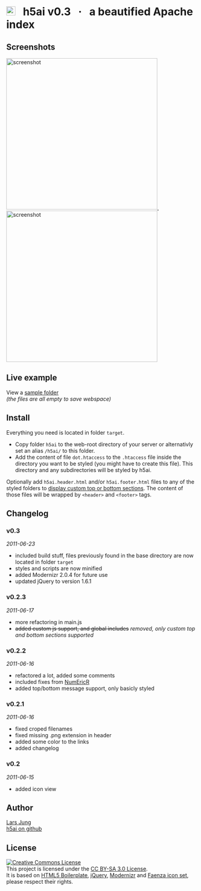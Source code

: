 # <img src="http://github.com/lrsjng/h5ai/raw/master/src/h5ai/images/folder.png" width="24px" height="24px" alt="logo" title="logo" style="display: inline" /> &#160; h5ai v0.3 &#160; · &#160; a beautified Apache index


## Screenshots

<a href="http://github.com/lrsjng/h5ai/raw/master/resources/h5ai-v0.2.1-details.png" target="_blank">
	<img src="http://github.com/lrsjng/h5ai/raw/master/resources/h5ai-v0.2.1-details.png" width="400px" alt="screenshot" title="screenshot" style="display: inline" />
</a>
&#160; &#160; &#160;
<a href="http://github.com/lrsjng/h5ai/raw/master/resources/h5ai-v0.2.1-icons.png" target="_blank">
	<img src="http://github.com/lrsjng/h5ai/raw/master/resources/h5ai-v0.2.1-icons.png" width="400px" alt="screenshot" title="screenshot" style="display: inline" />
</a>


## Live example

View a [sample folder](http://repo.larsjung.de/h5ai-sample)  
*(the files are all empty to save webspace)*


## Install

Everything you need is located in folder `target`.

* Copy folder `h5ai` to the web-root directory of your server or alternativly set an alias `/h5ai/` to
  this folder.
* Add the content of file `dot.htaccess` to the `.htaccess` file inside the directory
  you want to be styled (you might have to create this file). This directory and any subdirectories will be
  styled by h5ai.

Optionally add `h5ai.header.html` and/or `h5ai.footer.html` files to any of the styled folders to [display
custom top or bottom sections](http://repo.larsjung.de/h5ai-sample/customize). The content of those files
will be wrapped by `<header>` and `<footer>` tags.


## Changelog

### v0.3
*2011-06-23*

* included build stuff, files previously found in the base directory are now located in folder `target`
* styles and scripts are now minified
* added Modernizr 2.0.4 for future use
* updated jQuery to version 1.6.1


### v0.2.3
*2011-06-17*

* more refactoring in main.js
* ~~added custom js support, and global includes~~ *removed, only custom top and bottom sections supported*


### v0.2.2
*2011-06-16*

* refactored a lot, added some comments
* included fixes from [NumEricR](http://github.com/NumEricR/h5ai)
* added top/bottom message support, only basicly styled


### v0.2.1
*2011-06-16*

* fixed croped filenames
* fixed missing .png extension in header
* added some color to the links
* added changelog


### v0.2
*2011-06-15*

* added icon view


## Author

[Lars Jung](http://larsjung.de)  
[h5ai on github](http://github.com/lrsjng/h5ai)  


## License

<a rel="license" href="http://creativecommons.org/licenses/by-sa/3.0/"><img alt="Creative Commons License" style="border-width:0" src="http://i.creativecommons.org/l/by-sa/3.0/88x31.png" /></a>  
This project is licensed under the [CC BY-SA 3.0 License](http://creativecommons.org/licenses/by-sa/3.0/).  
It is based on
[HTML5 Boilerplate](http://html5boilerplate.com),
[jQuery](http://jquery.com),
[Modernizr](http://www.modernizr.com) and
[Faenza icon set](http://tiheum.deviantart.com/art/Faenza-Icons-173323228),
please respect their rights.


